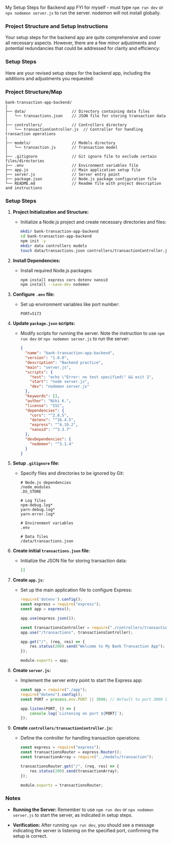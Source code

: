 My Setup Steps for Backend app
FYI for myself - must type `npm run dev` or `npx nodemon server.js` to run the server. nodemon will not install globally.

### Project Structure and Setup Instructions
Your setup steps for the backend app are quite comprehensive and cover all necessary aspects. However, there are a few minor adjustments and potential redundancies that could be addressed for clarity and efficiency:

### Setup Steps

Here are your revised setup steps for the backend app, including the additions and adjustments you requested:

### Project Structure/Map

```
bank-transaction-app-backend/
│
├── data/                    // Directory containing data files
│   └── transactions.json    // JSON file for storing transaction data
│
├── controllers/             // Controllers directory
│   └── transactionController.js  // Controller for handling transaction operations
│
├── models/                  // Models directory
│   └── transaction.js       // Transaction model
│
├── .gitignore               // Git ignore file to exclude certain files/directories
├── .env                     // Environment variables file
├── app.js                   // Main application setup file
├── server.js                // Server entry point
├── package.json             // Node.js package configuration file
└── README.md                // Readme file with project description and instructions
```

### Setup Steps

1. **Project Initialization and Structure:**
   - Initialize a Node.js project and create necessary directories and files:

     ```bash
     mkdir bank-transaction-app-backend
     cd bank-transaction-app-backend
     npm init -y
     mkdir data controllers models
     touch data/transactions.json controllers/transactionController.js models/transaction.js .gitignore app.js server.js .env README.md
     ```

2. **Install Dependencies:**
   - Install required Node.js packages:

     ```bash
     npm install express cors dotenv nanoid
     npm install --save-dev nodemon
     ```

3. **Configure `.env` file:**
   - Set up environment variables like port number:

     ```plaintext
     PORT=5173
     ```

4. **Update `package.json` scripts:**
   - Modify scripts for running the server. Note the instruction to use `npm run dev` or `npx nodemon server.js` to run the server:

     ```json
     {
       "name": "bank-transaction-app-backend",
       "version": "1.0.0",
       "description": "Backend practice",
       "main": "server.js",
       "scripts": {
         "test": "echo \"Error: no test specified\" && exit 1",
         "start": "node server.js",
         "dev": "nodemon server.js"
       },
       "keywords": [],
       "author": "Niki K.",
       "license": "ISC",
       "dependencies": {
         "cors": "^2.8.5",
         "dotenv": "^16.4.5",
         "express": "^4.19.2",
         "nanoid": "^3.3.7"
       },
       "devDependencies": {
         "nodemon": "^3.1.4"
       }
     }
     ```

5. **Setup `.gitignore` file:**
   - Specify files and directories to be ignored by Git:

     ```plaintext
     # Node.js dependencies
     /node_modules
     .DS_STORE
     
     # Log files
     npm-debug.log*
     yarn-debug.log*
     yarn-error.log*
     
     # Environment variables
     .env
     
     # Data files
     /data/transactions.json
     ```

6. **Create initial `transactions.json` file:**
   - Initialize the JSON file for storing transaction data:

     ```json
     []
     ```

7. **Create `app.js`:**
   - Set up the main application file to configure Express:

     ```javascript
     require('dotenv').config();
     const express = require("express");
     const app = express();
     
     app.use(express.json());
     
     const transactionsController = require("./controllers/transactionController");
     app.use("/transactions", transactionsController);
     
     app.get("/", (req, res) => {
         res.status(200).send("Welcome to My Bank Transaction App");
     });
     
     module.exports = app;
     ```

8. **Create `server.js`:**
   - Implement the server entry point to start the Express app:

     ```javascript
     const app = require("./app");
     require("dotenv").config();
     const PORT = process.env.PORT || 3000; // Default to port 3000 if PORT is not specified
     
     app.listen(PORT, () => {
         console.log(`Listening on port ${PORT}`);
     });
     ```

9. **Create `controllers/transactionController.js`:**
   - Define the controller for handling transaction operations:

     ```javascript
     const express = require("express");
     const transactionsRouter = express.Router();
     const transactionArray = require("../models/transaction");
     
     transactionsRouter.get("/", (req, res) => {
         res.status(200).send(transactionArray);
     });
     
     module.exports = transactionsRouter;
     ```

### Notes

- **Running the Server:** Remember to use `npm run dev` or `npx nodemon server.js` to start the server, as indicated in setup steps.
  
- **Verification:** After running `npm run dev`, you should see a message indicating the server is listening on the specified port, confirming the setup is correct.

